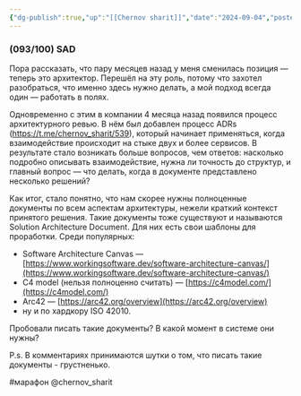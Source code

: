 ```yaml
---
{"dg-publish":true,"up":"[[Chernov sharit]]","date":"2024-09-04","posted":"https://t.me/chernov_sharit/635","modified_at":"2024-09-10T22:38:40+03:00","published_at":"2024-09-04T19:05:00+03:00","dg-path":"/chernov_sharit/2024-09-04 sad.md","permalink":"/chernov-sharit/2024-09-04-sad/","dgPassFrontmatter":true}
---
```



### **(093/100) SAD**

Пора рассказать, что пару месяцев назад у меня сменилась позиция — теперь это архитектор. Перешёл на эту роль, потому что захотел разобраться, что именно здесь нужно делать, а мой подход всегда один — работать в полях.

Одновременно с этим в компании 4 месяца назад появился процесс архитектурного ревью. В нём был добавлен процесс ADRs (https://t.me/chernov_sharit/539), который начинает применяться, когда взаимодействие происходит на стыке двух и более сервисов. В результате стало возникать больше вопросов, чем ответов: насколько подробно описывать взаимодействие, нужна ли точность до структур, и главный вопрос — что делать, когда в документе представлено несколько решений?

Как итог, стало понятно, что нам скорее нужны полноценные документы по всем аспектам архитектуры, нежели краткий контекст принятого решения. Такие документы тоже существуют и называются Solution Architecture Document. Для них есть свои шаблоны для проработки. Среди популярных:

- Software Architecture Canvas — [https://www.workingsoftware.dev/software-architecture-canvas/](https://www.workingsoftware.dev/software-architecture-canvas/)
- C4 model (нельзя полноценно считать) — [https://c4model.com/](https://c4model.com/)
- Arc42 — [https://arc42.org/overview](https://arc42.org/overview)
- ну и по хардкору ISO 42010.

Пробовали писать такие документы? В какой момент в системе они нужны?

P.s. В комментариях принимаются шутки о том, что писать такие документы - грустненько.


#марафон  @chernov_sharit
